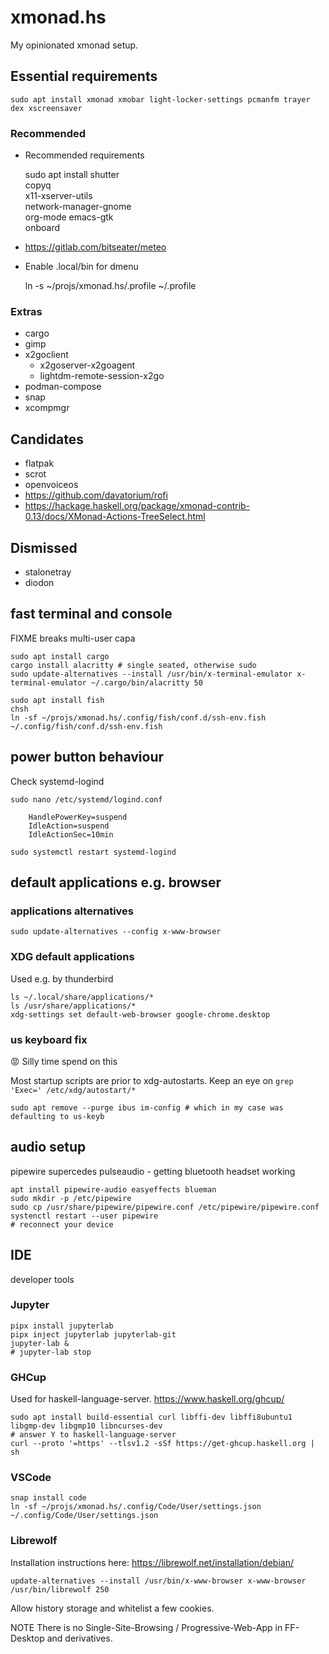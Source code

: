 # xmonad.hs

My opinionated xmonad setup.

## Essential requirements

    sudo apt install xmonad xmobar light-locker-settings pcmanfm trayer dex xscreensaver

### Recommended

* Recommended requirements

    sudo apt install shutter \
        copyq \
        x11-xserver-utils \
        network-manager-gnome \
        org-mode emacs-gtk \
        onboard

* <https://gitlab.com/bitseater/meteo>

* Enable .local/bin for dmenu

    ln -s ~/projs/xmonad.hs/.profile ~/.profile

### Extras

* cargo
* gimp
* x2goclient
  * x2goserver-x2goagent
  * lightdm-remote-session-x2go
* podman-compose
* snap
* xcompmgr

## Candidates

* flatpak
* scrot
* openvoiceos
* <https://github.com/davatorium/rofi>
* <https://hackage.haskell.org/package/xmonad-contrib-0.13/docs/XMonad-Actions-TreeSelect.html>

## Dismissed

* stalonetray
* diodon

## fast terminal and console

FIXME breaks multi-user capa

    sudo apt install cargo
    cargo install alacritty # single seated, otherwise sudo
    sudo update-alternatives --install /usr/bin/x-terminal-emulator x-terminal-emulator ~/.cargo/bin/alacritty 50

    sudo apt install fish
    chsh
    ln -sf ~/projs/xmonad.hs/.config/fish/conf.d/ssh-env.fish ~/.config/fish/conf.d/ssh-env.fish

## power button behaviour

Check systemd-logind

    sudo nano /etc/systemd/logind.conf

        HandlePowerKey=suspend
        IdleAction=suspend
        IdleActionSec=10min

    sudo systemctl restart systemd-logind

## default applications e.g. browser

### applications alternatives

    sudo update-alternatives --config x-www-browser

### XDG default applications

Used e.g. by thunderbird

    ls ~/.local/share/applications/*
    ls /usr/share/applications/*
    xdg-settings set default-web-browser google-chrome.desktop

### us keyboard fix

:rage: Silly time spend on this

Most startup scripts are prior to xdg-autostarts.
Keep an eye on `grep 'Exec=' /etc/xdg/autostart/*`

    sudo apt remove --purge ibus im-config # which in my case was defaulting to us-keyb

## audio setup

pipewire supercedes pulseaudio - getting bluetooth headset working

    apt install pipewire-audio easyeffects blueman
    sudo mkdir -p /etc/pipewire
    sudo cp /usr/share/pipewire/pipewire.conf /etc/pipewire/pipewire.conf
    systenctl restart --user pipewire
    # reconnect your device

## IDE

developer tools

### Jupyter

    pipx install jupyterlab
    pipx inject jupyterlab jupyterlab-git
    jupyter-lab &
    # jupyter-lab stop

### GHCup

Used for haskell-language-server. <https://www.haskell.org/ghcup/>

    sudo apt install build-essential curl libffi-dev libffi8ubuntu1 libgmp-dev libgmp10 libncurses-dev
    # answer Y to haskell-language-server
    curl --proto '=https' --tlsv1.2 -sSf https://get-ghcup.haskell.org | sh

### VSCode

    snap install code
    ln -sf ~/projs/xmonad.hs/.config/Code/User/settings.json ~/.config/Code/User/settings.json

### Librewolf

Installation instructions here: <https://librewolf.net/installation/debian/>

    update-alternatives --install /usr/bin/x-www-browser x-www-browser /usr/bin/librewolf 250

Allow history storage and whitelist a few cookies.

NOTE There is no Single-Site-Browsing / Progressive-Web-App in FF-Desktop and derivatives.
